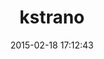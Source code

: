 ---
layout: post
title:  "kstrano"
repo:   "Kunstmaan/kStrano"
date:   2015-02-18 17:12:43
gemurl: https://github.com/Kunstmaan/kStrano
---